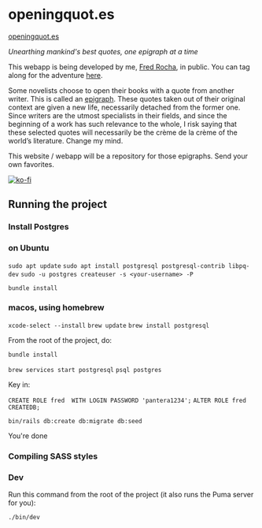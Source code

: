 # openingquot.es

[openingquot.es](https://openingquot.es)

_Unearthing mankind's best quotes, one epigraph at a time_

This webapp is being developed by me, [Fred Rocha](https://fredrocha.net/), in public. You can tag along
for the adventure [here](https://fredrocha.net/2024/08/07/building-a-crud-application-using-ruby-on-rails-in-2024/).

Some novelists choose to open their books with a quote from another writer. This is called an [epigraph](<https://en.wikipedia.org/wiki/Epigraph_(literature)>). These quotes
taken out of their original context are given a new life, necessarily detached from the former one. Since writers are
the utmost specialists in their fields, and since the beginning of a work has such relevance to the whole, I risk saying
that these selected quotes will necessarily be the crème de la crème of the world’s literature. Change my mind.

This website / webapp will be a repository for those epigraphs. Send your own favorites.

[![ko-fi](https://ko-fi.com/img/githubbutton_sm.svg)](https://ko-fi.com/K3K113D3DM)

## Running the project

### Install Postgres

### on Ubuntu

`sudo apt update`
`sudo apt install postgresql postgresql-contrib libpq-dev`
`sudo -u postgres createuser -s <your-username> -P`

`bundle install`

### macos, using homebrew

`xcode-select --install`
`brew update`
`brew install postgresql`

From the root of the project, do:

`bundle install`

`brew services start postgresql`
`psql postgres`

Key in:

`CREATE ROLE fred  WITH LOGIN PASSWORD 'pantera1234';`
`ALTER ROLE fred CREATEDB;`

`bin/rails db:create db:migrate db:seed`

You're done

### Compiling SASS styles

### Dev

Run this command from the root of the project (it also runs the Puma server for you):

`./bin/dev`
